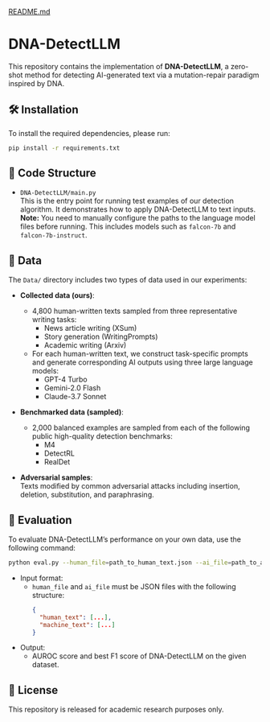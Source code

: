 [README.md](https://github.com/user-attachments/files/22420183/README.md)
# DNA-DetectLLM

This repository contains the implementation of **DNA-DetectLLM**, a zero-shot method for detecting AI-generated text via a mutation-repair paradigm inspired by DNA.

## 🛠️ Installation

To install the required dependencies, please run:

```bash
pip install -r requirements.txt
```

## 🔧 Code Structure

- `DNA-DetectLLM/main.py`  
  This is the entry point for running test examples of our detection algorithm. It demonstrates how to apply DNA-DetectLLM to text inputs.  
  **Note:** You need to manually configure the paths to the language model files before running. This includes models such as `falcon-7b` and `falcon-7b-instruct`.

## 📁 Data

The `Data/` directory includes two types of data used in our experiments:

- **Collected data (ours)**:  
  - 4,800 human-written texts sampled from three representative writing tasks:
    - News article writing (XSum)
    - Story generation (WritingPrompts)
    - Academic writing (Arxiv)
  - For each human-written text, we construct task-specific prompts and generate corresponding AI outputs using three large language models:
    - GPT-4 Turbo  
    - Gemini-2.0 Flash  
    - Claude-3.7 Sonnet

- **Benchmarked data (sampled)**:  
  - 2,000 balanced examples are sampled from each of the following public high-quality detection benchmarks:
    - M4  
    - DetectRL  
    - RealDet  

- **Adversarial samples**:  
  Texts modified by common adversarial attacks including insertion, deletion, substitution, and paraphrasing.


## 🚀 Evaluation

To evaluate DNA-DetectLLM’s performance on your own data, use the following command:

```bash
python eval.py --human_file=path_to_human_text.json --ai_file=path_to_ai_text.json
```

- Input format:  
  - `human_file` and `ai_file` must be JSON files with the following structure:
    ```json
    {
      "human_text": [...],
      "machine_text": [...]
    }
    ```
- Output:  
  - AUROC score and best F1 score of DNA-DetectLLM on the given dataset.

## 📄 License

This repository is released for academic research purposes only.
